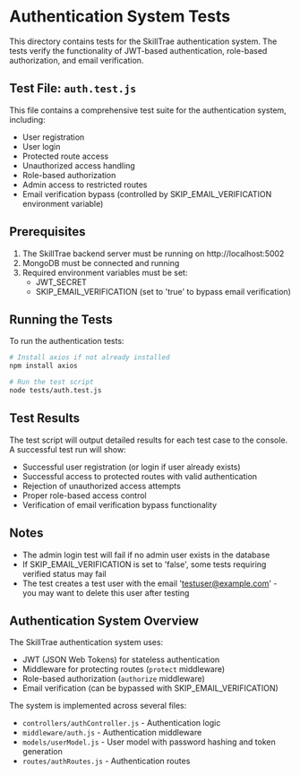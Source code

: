 # Authentication System Tests

This directory contains tests for the SkillTrae authentication system. The tests verify the functionality of JWT-based authentication, role-based authorization, and email verification.

## Test File: `auth.test.js`

This file contains a comprehensive test suite for the authentication system, including:

- User registration
- User login
- Protected route access
- Unauthorized access handling
- Role-based authorization
- Admin access to restricted routes
- Email verification bypass (controlled by SKIP_EMAIL_VERIFICATION environment variable)

## Prerequisites

1. The SkillTrae backend server must be running on http://localhost:5002
2. MongoDB must be connected and running
3. Required environment variables must be set:
   - JWT_SECRET
   - SKIP_EMAIL_VERIFICATION (set to 'true' to bypass email verification)

## Running the Tests

To run the authentication tests:

```bash
# Install axios if not already installed
npm install axios

# Run the test script
node tests/auth.test.js
```

## Test Results

The test script will output detailed results for each test case to the console. A successful test run will show:

- Successful user registration (or login if user already exists)
- Successful access to protected routes with valid authentication
- Rejection of unauthorized access attempts
- Proper role-based access control
- Verification of email verification bypass functionality

## Notes

- The admin login test will fail if no admin user exists in the database
- If SKIP_EMAIL_VERIFICATION is set to 'false', some tests requiring verified status may fail
- The test creates a test user with the email 'testuser@example.com' - you may want to delete this user after testing

## Authentication System Overview

The SkillTrae authentication system uses:

- JWT (JSON Web Tokens) for stateless authentication
- Middleware for protecting routes (`protect` middleware)
- Role-based authorization (`authorize` middleware)
- Email verification (can be bypassed with SKIP_EMAIL_VERIFICATION)

The system is implemented across several files:

- `controllers/authController.js` - Authentication logic
- `middleware/auth.js` - Authentication middleware
- `models/userModel.js` - User model with password hashing and token generation
- `routes/authRoutes.js` - Authentication routes
